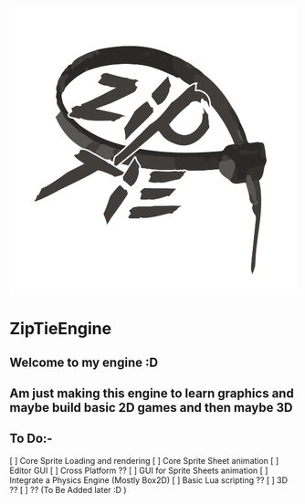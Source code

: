 ![alt text](https://github.com/mrOsamaIsmail/ZipTieGameEngine/blob/master/ZipTie-LOGO.png)

# ZipTieEngine

## Welcome to my engine :D
## Am just making this engine to learn graphics and maybe build basic 2D games and then maybe 3D

## To Do:-

 [ ] Core Sprite Loading and rendering
 [ ] Core Sprite Sheet animation
 [ ] Editor GUI
 [ ] Cross Platform ??
 [ ] GUI for Sprite Sheets animation
 [ ] Integrate a Physics Engine (Mostly Box2D)
 [ ] Basic Lua scripting ??
 [ ] 3D ??
 [ ] ?? (To Be Added later :D )
